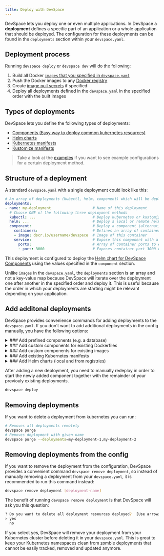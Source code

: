 ```yaml
---
title: Deploy with DevSpace
---
```


DevSpace lets you deploy one or even multiple applications. In DevSpace a **deployment** defines a specific part of an application or a whole application that should be deployed.  The configuration for these deployments can be found in the `deployments` section within your `devspace.yaml`.

## Deployment process
Running `devspace deploy` or `devspace dev` will do the following:
1. Build all Docker [`images` that you specified in `devspace.yaml`](/docs/image-building/configuration)
2. Push the Docker images to any [Docker registry](/docs/image-building/registries/authentication)
3. Create [image pull secrets](/docs/image-building/registries/pull-secrets) if specified
4. Deploy all deployments defined in the `devspace.yaml` in the specified order with the built images

## Types of deployments
DevSpace lets you define the following types of deployments:
- [Components (Easy way to deploy common kubernetes resources)](/docs/deployment/components/what-are-components)
- [Helm charts](/docs/deployment/helm-charts/what-are-helm-charts)
- [Kubernetes manifests](/docs/deployment/kubernetes-manifests/what-are-manifests)
- [Kustomize manifests](/docs/deployment/kubernetes-manifests/kustomize)

> Take a look at the [examples](https://github.com/devspace-cloud/devspace/tree/master/examples) if you want to see example configurations for a certain deployment method.

## Structure of a deployment
A standard `devspace.yaml` with a single deployment could look like this:
```yaml
# An array of deployments (kubectl, helm, component) which will be deployed with DevSpace in the specified order
deployments:
- name: my-deployment                   # Name of this deployment
  # Choose ONE of the following three deployment methods
  kubectl: ...                          # Deploy kubernetes or kustomize manifests (kubectl has to be installed locally)
  helm: ...                             # Deploy a local or remote helm chart
  component:                            # Deploy a component (alternatives: helm, kubectl)
    containers:                         # Defines an array of containers that run in the same pods started by this component
    - image: dscr.io/username/devspace  # Image of this container
    service:                            # Expose this component with a Kubernetes service
      ports:                            # Array of container ports to expose through the service
      - port: 3000                      # Exposes container port 3000 on service port 3000
```
This deployment is configured to deploy the [Helm chart for DevSpace Components](/docs/deployment/components/what-are-components) using the values specified in the `component` section.

Unlike `images` in the `devspace.yaml`, the `deployments` section is an array and not a key-value map because DevSpace will iterate over the deployment one after another in the specified order and deploy it. This is useful because the order in which your deployments are starting might be relevant depending on your application.

## Add additonal deployments
DevSpace provides convenience commands for adding deployments to the `devspace.yaml`. If you don't want to add additional deployments in the config manually, you have the following options:

<details>
<summary>
### Add prefined components (e.g. a database)
</summary>
Run the following command to add a predefined component to your deployments:
```bash
devspace add deployment [deployment-name] --component=[component-name]
```
Example: `devspace add deployment database --component=mysql`

#### List of predefined components
DevSpace provides the following predefined components:
- mariadb
- mongodb
- mysql
- postgres
- redis
</details>


<details>
<summary>
### Add custom components for existing Dockerfiles
</summary>


</details>

<details>
<summary>
### Add custom components for existing images
</summary>
If you want to use a Docker image from Docker Hub or any other registry, you can add a custom component to your deployments using this command:
```bash
devspace add deployment [deployment-name] --image="my-registry.tld/my-username/image"
```
Example using Docker Hub: `devspace add deployment database --image="mysql"`

> If you are using a private Docker registry, make sure to [login to this registry](/docs/image-building/registries/authentication).

</details>

<details>
<summary>
### Add existing Kubernetes manifests
</summary>
```bash
devspace add deployment [deployment-name] --manifests="./path/to/your/manifests"
```
If you want to add existing Kubernetes manifests as deployments, you can do so by specifying a glob pattern for the `--manifests` flag as sown above. 

You can use [globtester.com](http://www.globtester.com/#p=eJzT0y9ILMnQL8nXr8wvLdLPTczLTEstLinW19ICAIcMCZc%3D&r=eJyVzMENgCAMAMBVDAPQBSq7VKiRhAKhlYTt9e3PAe4w5bnFQqq7E7J4ueChk11gDVa7BwjVfLKaQuJe2hKu5hdJwWMEhNcH%2FJEoj5kjf4YH8%2BAw7w%3D%3D&) to verify that your pattern matches the relative paths to your manifests. Paths should be relative to the root directory of your project which also contains your `devspace.yaml`.
</details>

<details>
<summary>
### Add Helm charts (local and from registries)
</summary>

#### Add a local Helm chart
If you built your own Helm chart and it is located inside your project directory, you can simply add it as a deployment using the following command:
```bash
devspace add deployment [deployment-name] --chart="./path/to/my/chart"
```

#### Add a Helm chart from a Helm repository
If you want to deploy a Helm chart from a chart repository, you can simply add it as shown in this example:
```bash
devspace add deployment [deployment-name] --chart="stable/mysql"
```
You can replace `stable` with the name of your Helm chart repository, if it already exists on your local computer. If you want to use a chart from a chart repository that you have not used yet, you can also specify the repository URL:
```bash
devspace add deployment [deployment-name] --chart="chart-name" --chart-repo="https://my-chart-repository.tld"
```
> Use the `--chart-version` flag to specifiy the char version that you want to deploy.
</details>

After adding a new deployment, you need to manually redeploy in order to start the newly added component together with the remainder of your previouly existing deployments.
```bash
devspace deploy
```


## Removing deployments
If you want to delete a deployment from kubernetes you can run:
```bash
# Removes all deployments remotely
devspace purge
# Removes deployment with given name
devspace purge --deployments=my-deployment-1,my-deployment-2
```

## Removing deployments from the config
If you want to remove the deployment from the configuration, DevSpace provides a convenient command `devspace remove deployment`, so instead of manually removing a deployment from your `devspace.yaml`, it is recommended to run this command instead:
```bash
devspace remove deployment [deployment-name]
```

The benefit of running `devspace remove deployment` is that DevSpace will ask you this question:
```bash
? Do you want to delete all deployment resources deployed?  [Use arrows to move, type to filter]
> yes
  no
```

If you select yes, DevSpace will remove your deployment from your Kubernetes cluster before deleting it in your `devspace.yaml`. This is great to keep your Kubernetes namespaces clean from zombie deployments that cannot be easily tracked, removed and updated anymore.
